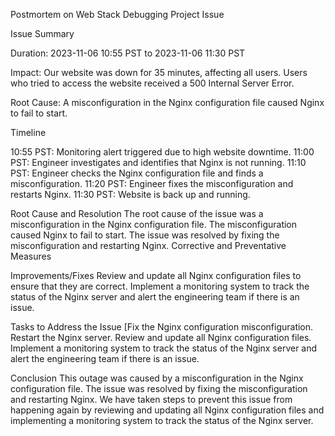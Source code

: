 
Postmortem on Web Stack Debugging Project Issue

Issue Summary

Duration: 2023-11-06 10:55 PST to 2023-11-06 11:30 PST

Impact: Our website was down for 35 minutes, affecting all users. Users who tried to access the website received a 500 Internal Server Error.

Root Cause: A misconfiguration in the Nginx configuration file caused Nginx to fail to start.

Timeline

10:55 PST: Monitoring alert triggered due to high website downtime.
11:00 PST: Engineer investigates and identifies that Nginx is not running.
11:10 PST: Engineer checks the Nginx configuration file and finds a misconfiguration.
11:20 PST: Engineer fixes the misconfiguration and restarts Nginx.
11:30 PST: Website is back up and running.

Root Cause and Resolution
The root cause of the issue was a misconfiguration in the Nginx configuration file. The misconfiguration caused Nginx to fail to start.
The issue was resolved by fixing the misconfiguration and restarting Nginx.
Corrective and Preventative Measures

Improvements/Fixes
Review and update all Nginx configuration files to ensure that they are correct.
Implement a monitoring system to track the status of the Nginx server and alert the engineering team if there is an issue.

Tasks to Address the Issue
[Fix the Nginx configuration misconfiguration.
Restart the Nginx server.
Review and update all Nginx configuration files.
Implement a monitoring system to track the status of the Nginx server and alert the engineering team if there is an issue.


Conclusion
This outage was caused by a misconfiguration in the Nginx configuration file. The issue was resolved by fixing the misconfiguration and restarting Nginx.
We have taken steps to prevent this issue from happening again by reviewing and updating all Nginx configuration files and implementing a monitoring system to track the status of the Nginx server.
